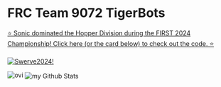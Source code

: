 ###
# FRC Team 9072 TigerBots
[⭐ Sonic dominated the Hopper Division during the FIRST 2024 Championship! Click here (or the card below) to check out the code. ⭐](https://github.com/team9072/Swerve2024)
<br>
<br>
[![Swerve2024!](https://github-readme-stats.vercel.app/api/pin/?username=team9072&repo=swerve2024&theme=chartreuse-dark)](https://github.com/team9072/swerve2024)

<img src="https://github-readme-stats.vercel.app/api/top-langs?username=tigerbotscsp&show_icons=true&locale=en&layout=compact&theme=chartreuse-dark" alt="ovi" />
<img align="center" src="https://github-readme-stats.vercel.app/api?username=tigerbotscsp&include_all_commits=true&count_private=true&show_icons=true&line_height=20&title_color=2B5BBD&icon_color=1124BB&text_color=A1A1A1&bg_color=0,000000,130F40" alt="my Github Stats"/>
<br>

<!--
**TigerBotsCSP/TigerBotsCSP** is a ✨ _special_ ✨ repository because its `README.md` (this file) appears on your GitHub profile.

Here are some ideas to get you started:

- 🔭 I’m currently working on ...
- 🌱 I’m currently learning ...
- 👯 I’m looking to collaborate on ...
- 🤔 I’m looking for help with ...
- 💬 Ask me about ...
- 📫 How to reach me: ...
- 😄 Pronouns: ...
- ⚡ Fun fact: ...
-->
